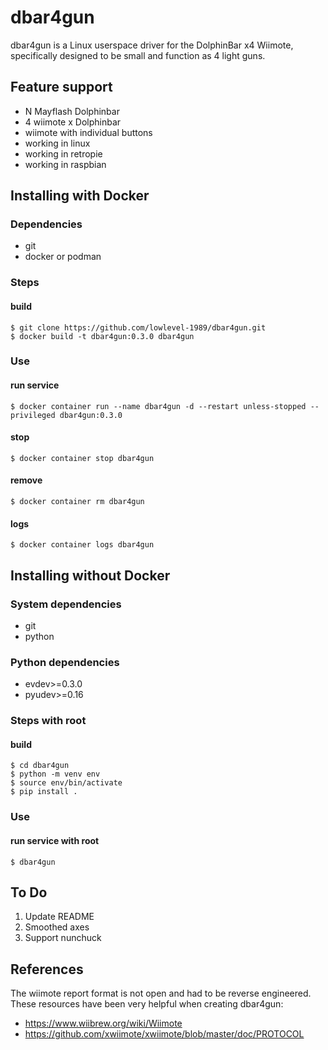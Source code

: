 # dbar4gun

dbar4gun is a Linux userspace driver for the DolphinBar x4 Wiimote, specifically designed to be small and function as 4 light guns.

## Feature support
- N Mayflash Dolphinbar
- 4 wiimote x Dolphinbar
- wiimote with individual buttons
- working in linux
- working in retropie
- working in raspbian

## Installing with Docker
### Dependencies
- git
- docker or podman

### Steps
#### build
~~~
$ git clone https://github.com/lowlevel-1989/dbar4gun.git
$ docker build -t dbar4gun:0.3.0 dbar4gun
~~~

### Use
#### run service
~~~
$ docker container run --name dbar4gun -d --restart unless-stopped --privileged dbar4gun:0.3.0
~~~
#### stop
~~~
$ docker container stop dbar4gun
~~~
#### remove
~~~
$ docker container rm dbar4gun
~~~
#### logs
~~~
$ docker container logs dbar4gun
~~~

## Installing without Docker
### System dependencies
- git
- python
### Python dependencies
- evdev>=0.3.0
- pyudev>=0.16

### Steps with root
#### build
~~~
$ cd dbar4gun
$ python -m venv env
$ source env/bin/activate
$ pip install .
~~~

### Use
#### run service with root
~~~
$ dbar4gun
~~~

## To Do

1. Update README
2. Smoothed axes
3. Support nunchuck

## References

The wiimote report format is not open and had to be reverse engineered. These resources have been very helpful when creating dbar4gun:

- <https://www.wiibrew.org/wiki/Wiimote>
- <https://github.com/xwiimote/xwiimote/blob/master/doc/PROTOCOL>
